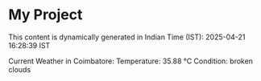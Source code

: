 # My Project

This content is dynamically generated in Indian Time (IST): 2025-04-21 16:28:39 IST


Current Weather in Coimbatore:
Temperature: 35.88 °C
Condition: broken clouds
